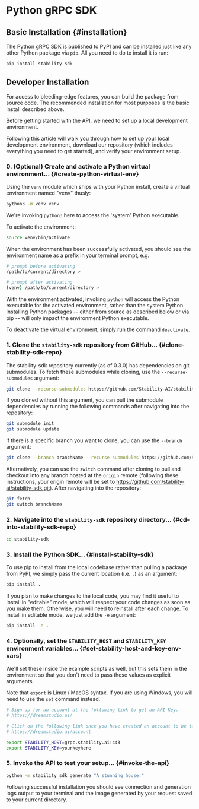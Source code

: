 # Python gRPC SDK

## Basic Installation {#installation}

The Python gRPC SDK is published to PyPI and can be installed just like any other Python package via `pip`. All you need to do to install it is run:

```bash
pip install stability-sdk
```

## Developer Installation

For access to bleeding-edge features, you can build the package from source code. The recommended installation for most purposes is the basic install described above.

Before getting started with the API, we need to set up a local development environment.

Following this article will walk you through how to set up your local development environment, download our repository (which includes everything you need to get started), and verify your environment setup.

### 0. (Optional) Create and activate a Python virtual environment... {#create-python-virtual-env}

Using the `venv` module which ships with your Python install, create a virtual environment named "venv" thusly:

```bash
python3 -m venv venv
```

We're invoking `python3` here to access the 'system' Python executable.

To activate the environment:

```bash
source venv/bin/activate
```

When the environment has been successfully activated, you should see the environment name as a prefix in your terminal prompt, e.g.

```bash
# prompt before activating
/path/to/current/directory >

# prompt after activating
(venv) /path/to/current/directory >
```

With the environment activated, invoking `python` will access the Python executable for the activated environment, rather than the system Python. Installing Python packages -- either from source as described below or via pip -- will only impact the environment Python executable.

To deactivate the virtual environment, simply run the command `deactivate`.

### 1. Clone the `stability-sdk` repository from GitHub... {#clone-stability-sdk-repo}

The stability-sdk repository currently (as of 0.3.0) has dependencies on git submodules. To fetch these submodules while cloning, use the `--recurse-submodules` argument:

```bash
git clone --recurse-submodules https://github.com/Stability-AI/stability-sdk
```

If you cloned without this argument, you can pull the submodule dependencies by running the following commands after navigating into the repository:

```bash
git submodule init
git submodule update
```

if there is a specific branch you want to clone, you can use the `--branch` argument:

```bash
git clone --branch branchName --recurse-submodules https://github.com/Stability-AI/stability-sdk
```

Alternatively, you can use the `switch` command after cloning to pull and checkout into any branch hosted at the `origin` remote (following these instructions, your origin remote will be set to https://github.com/stability-ai/stability-sdk.git). After navigating into the repository:

```bash
git fetch
git switch branchName
```

### 2. Navigate into the `stability-sdk` repository directory... {#cd-into-stability-sdk-repo}

```bash
cd stability-sdk
```

### 3. Install the Python SDK... {#install-stability-sdk}

To use pip to install from the local codebase rather than pulling a package from PyPI, we simply pass the current location (i.e. `.`) as an argument:

```bash
pip install .
```

If you plan to make changes to the local code, you may find it useful to install in "editable" mode, which will respect your code changes as soon as you make them. Otherwise, you will need to reinstall after each change. To install in editable mode, we just add the `-e` argument:

```bash
pip install -e .
```

### 4. Optionally, set the `STABILITY_HOST` and `STABILITY_KEY` environment variables... {#set-stability-host-and-key-env-vars}

We'll set these inside the example scripts as well, but this sets them in the environment so that you don't need to pass these values as explicit arguments.

Note that `export` is Linux / MacOS syntax. If you are using Windows, you will need to use the `set` command instead.

```bash
# Sign up for an account at the following link to get an API Key.
# https://dreamstudio.ai/

# Click on the following link once you have created an account to be taken to your API Key.
# https://dreamstudio.ai/account

export STABILITY_HOST=grpc.stability.ai:443
export STABILITY_KEY=yourkeyhere
```

### 5. Invoke the API to test your setup... {#invoke-the-api}

```bash
python -m stability_sdk generate "A stunning house."
```

Following successful installation you should see connection and generation logs output to your terminal and the image generated by your request saved to your current directory.
